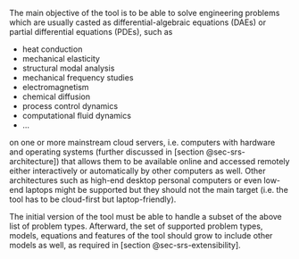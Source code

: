 
The main objective of the tool is to be able to solve engineering problems which are usually casted as differential-algebraic equations (DAEs) or partial differential equations (PDEs), such as

 * heat conduction
 * mechanical elasticity
 * structural modal analysis
 * mechanical frequency studies
 * electromagnetism
 * chemical diffusion
 * process control dynamics
 * computational fluid dynamics
 * ...

on one or more mainstream cloud servers, i.e. computers with hardware and operating systems (further discussed in [section @sec-srs-architecture]) that allows them to be available online and accessed remotely either interactively or automatically by other computers as well. Other architectures such as high-end desktop personal computers or even low-end laptops might be supported but they should not the main target (i.e. the tool has to be cloud-first but laptop-friendly). 
 
The initial version of the tool must be able to handle a subset of the above list of problem types.
Afterward, the set of supported problem types, models, equations and features of the tool should grow to include other models as well, as required in [section @sec-srs-extensibility].
